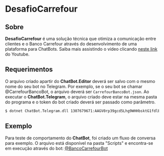 # DesafioCarrefour

## Sobre

**DesafioCarrefour** é uma solução técnica que otimiza a comunicação entre clientes e o Banco Carrefour através do desenvolvimento de uma plataforma para ChatBots.
Saiba mais assistindo o vídeo clicando [neste link](https://www.youtube.com/watch?v=GaczpVTFXJQ&vgo_ee=jOGJSQddJ32blWBA%2FcBTnayPUFd7JHyq9acdSgULWaM%3D) do Youtube.

## Requerimentos

O arquivo criado apartir do **ChatBot.Editor** deverá ser salvo com o mesmo nome do seu bot no Telegram.
Por exemplo, se o seu bot se chamar @CarrefourBancoBot, o arquivo deverá ser `CarrefourBancoBot.json`.
Ao executar o **ChatBot.Telegram**, o arquivo criado deve estar na mesma pasta do programa e o token do bot criado deverá ser passado como parâmetro.
```sh
$ dotnet ChatBot.Telegram.dll 1307679671:AAGV0rp39gcd5Lhg9WHHbsktG1fdlBots28
```

## Exemplo

Para teste de comportamento do **ChatBot**, foi criado um fluxo de conversa para exemplo.
O arquivo está disponível na pasta "Scripts" e encontra-se em execução através do bot:
[@BancoCarrefourBot](https://telegram.me/CarrefourBancoBot)
